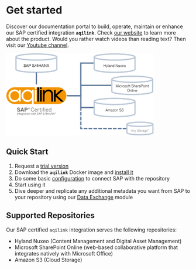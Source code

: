# Get started

Discover our documentation portal to build, operate, maintain or enhance our SAP certified integration **`aqilink`**. Check [our website](https://aqipro.com) to learn more about the product. Would you rather watch videos than reading text? Then visit our [Youtube channel](https://www.youtube.com/channel/UCoY_TGyXEJkpK7LVxJNWHYg).


   <img src="_media/architecture_1.png" width="80%" border="0" alt="aqipro - High Level Architecture"/>


## Quick Start
1) Request a [trial version](https://try.aqipro.com)
2) Download the **`aqilink`** Docker image and [install it](./installation/)
3) Do some basic [configuration](./configuration/) to connect SAP with the repository
4) Start using it
5) Dive deeper and replicate any additional metadata you want from SAP to your repository using our [Data Exchange](/docs/aqishare/) module


## Supported Repositories 
Our SAP certified `aqilink` integration serves the following repositories: 
* Hyland Nuxeo (Content Management and Digital Asset Management)
* Microsoft SharePoint Online (web-based collaborative platform that integrates natively with Microsoft Office)
* Amazon S3 (Cloud Storage)